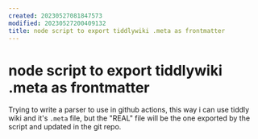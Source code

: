 ```yaml
---
created: 20230527081847573
modified: 20230527200409132
title: node script to export tiddlywiki .meta as frontmatter
---
```


# node script to export tiddlywiki .meta as frontmatter

Trying to write a parser to use in github actions, this way i can use tiddly wiki and it's `.meta` file, but the "REAL" file will be the one exported by the script and updated in the git repo.

```